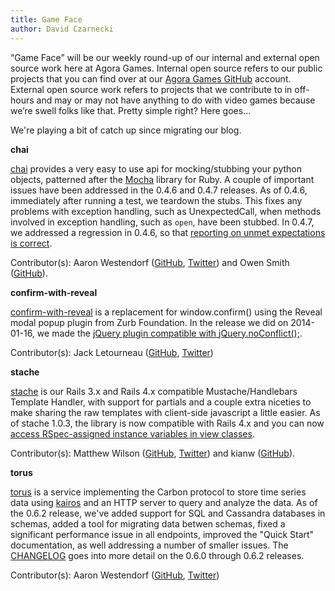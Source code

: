 ```yaml
---
title: Game Face
author: David Czarnecki
---
```

“Game Face” will be our weekly round-up of our internal and external open source work here at Agora Games. Internal open source refers to our public projects that you can find over at our [Agora Games GitHub](https://github.com/agoragames/) account. External open source work refers to projects that we contribute to in off-hours and may or may not have anything to do with video games because we’re swell folks like that. Pretty simple right? Here goes…

We're playing a bit of catch up since migrating our blog.

**chai**

[chai](https://github.com/agoragames/chai) provides a very easy to use api for mocking/stubbing your python objects, patterned after the [Mocha](http://mocha.rubyforge.org/) library for Ruby. A couple of important issues have been addressed in the 0.4.6 and 0.4.7 releases. As of 0.4.6, immediately after running a test, we teardown the stubs. This fixes any problems with exception handling, such as UnexpectedCall, when methods involved in exception handling, such as `open`, have been stubbed. In 0.4.7, we addressed a regression in 0.4.6, so that [reporting on unmet expectations is correct](https://github.com/agoragames/chai/pull/16).

Contributor(s): Aaron Westendorf ([GitHub](https://github.com/awestendorf/), [Twitter](https://twitter.com/WashUffize)) and Owen Smith ([GitHub](https://github.com/ods94065)).

**confirm-with-reveal**

[confirm-with-reveal](https://github.com/agoragames/confirm-with-reveal) is a replacement for window.confirm() using the Reveal modal popup plugin from Zurb Foundation. In the release we did on 2014-01-16, we made the [jQuery plugin compatible with jQuery.noConflict();](https://github.com/agoragames/confirm-with-reveal/issues/2).

Contributor(s): Jack Letourneau ([GitHub](https://github.com/jletourneau/), [Twitter](https://twitter.com/jlet))

**stache**

[stache](https://github.com/agoragames/stache) is our Rails 3.x and Rails 4.x compatible Mustache/Handlebars Template Handler, with support for partials and a couple extra niceties to make sharing the raw templates with client-side javascript a little easier. As of stache 1.0.3, the library is now compatible with Rails 4.x and you can now [access RSpec-assigned instance variables in view classes](https://github.com/agoragames/stache/pull/31).

Contributor(s): Matthew Wilson ([GitHub](https://github.com/hypomodern/), [Twitter](https://twitter.com/hypomodern)) and kianw ([GitHub](https://github.com/kianw)).

**torus**

[torus](https://github.com/agoragames/torus) is a service implementing the Carbon protocol to store time series data using [kairos](https://github.com/agoragames/kairos) and an HTTP server to query and analyze the data. As of the 0.6.2 release, we've added support for SQL and Cassandra databases in schemas, added a tool for migrating data betwen schemas, fixed a significant performance issue in all endpoints, improved the "Quick Start" documentation, as well addressing a number of smaller issues. The [CHANGELOG](https://github.com/agoragames/torus/blob/master/CHANGELOG) goes into more detail on the 0.6.0 through 0.6.2 releases.

Contributor(s): Aaron Westendorf ([GitHub](https://github.com/awestendorf/), [Twitter](https://twitter.com/WashUffize))

